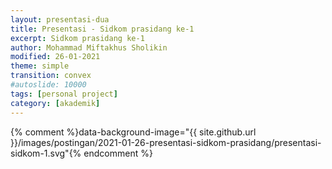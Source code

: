 ```yaml
---
layout: presentasi-dua
title: Presentasi - Sidkom prasidang ke-1
excerpt: Sidkom prasidang ke-1
author: Mohammad Miftakhus Sholikin
modified: 26-01-2021
theme: simple
transition: convex
#autoslide: 10000 
tags: [personal project]
category: [akademik]
---
```




{% comment %}data-background-image="{{ site.github.url }}/images/postingan/2021-01-26-presentasi-sidkom-prasidang/presentasi-sidkom-1.svg"{% endcomment %}

<section
 data-markdown
 data-transition="zoom"
 id = "sampul">
 <script>
  <!-- .slide: class="center" -->
  <h4><a href = "{{ site.github.url }}/laman/akademik/"><b>Kajian <i>in silico</i> dan <i>in vitro</i> peptida antimikroba pada<br>ayam broiler dan anak babi</b></a></h4>
  <small>Mohammad Miftakhus Sholikin<br>Dibimbing oleh:<br>Prof. Dr. Ir. Nahrowi, MS.c.<br>Dr. Anuraga Jayanegara, S.Pt., M.Sc.<br>Prof. Dr. Ir. Aris Tri Wahyudi, M.S.</small>
 </script>
</section>

<section
 data-markdown
 data-transition="slide-in fade-out"
 id = "daftar-isi">
 <script>
 <h4 style="text-align:left"><a href="#/sampul">Daftar Isi</a></h4>
 <h4 style="text-align:left"><small><a href="{{ site.github.url }}/akademik/presentasi-sidkom-prasidang/?print-pdf#/sampul">Cetak</a></small></h4>
 <div class="two-column">
  <div>
   <p style="font-size:30px">
    <a href="#/pendahuluan">1. Pendahuluan</a><br><br>
     <a href="#/latar-belakang"><small>1.1 Latar belakang</small></a><br>
     <a href="#/ketergantungan"><small>1.2 Ketergantungan</small></a><br>
     <a href="#/ruang-lingkup"><small>1.3 Ruang lingkup</small></a><br>
    <br><a href="#/materi-metode">2. Materi dan Metode</a><br><br>
     <a href="#/aku"><small>2.1 AKU</small></a><br>
     <a href="#/meta-analisis"><small>2.2 Meta-analisis</small></a><br>
     <a href="#/clp1"><small>2.3 CLP1</small></a><br>
     <a href="#/antikanker"><small>2.4 Antikanker</small></a><br>
   </p>
  </div>
  <div>
   <p style="font-size:30px">
    <a href="#/hasil-pembahasan">3. Hasil dan Pembahasan</a><br><br>
     <a href="#/karakteristik-amp"><small>3.1 Karakteristik AMP</small></a><br>
     <a href="#/peptida-clp1"><small>3.2 Peptida CLP1</small></a><br>
     <a href="#/antikanker-maggot"><small>3.3 Antikanker dari maggot</small></a><br>
     <a href="#/meta-broiler-1"><small>3.4 Meta-analisis ayam broiler</small></a><br>
     <a href="#/meta-babi-1"><small>3.4 Meta-analisis anak babi</small></a><br>
    <br><a href="#/simpulan">4. Simpulan</a><br><br>
     <a href="#/simpulan-penelitian"><small>4.1 Simpulan</small></a><br>
   </p>
  </div>
 </div>
 </script>
</section>

<section
 data-markdown
 data-transition="slide-in fade-out"
 id = "pendahuluan">
 <script>
 <!-- .slide: class="center" -->
 <h4><a href="#/daftar-isi">Pendahuluan</a></h4>
 </script>
</section>

<section
 data-markdown
 data-transition="slide-in fade-out"
 id = "latar-belakang">
 <script>
 <h4><a href="#/daftar-isi">Latar belakang</a></h4>
 <div class="two-column">
   <div>
   <img src="{{ site.github.url }}/images/postingan/2021-01-26-presentasi-sidkom-prasidang/presentasi-sidkom-permasalahan.svg">
  </div>
  <div>
   <br><p align="justify" style="font-size:20px">Avilamycin, Bacitracin, Enramycin, Flavomycin, Halquinol, Lincomycin, Narasin, Salinomycin, Tiamulin, Tylosin, Virginiamycin, dan Adapted <a href="https://www.pubvet.com.br/uploads/564b4cc69fbde87e053e3ae1b6d1f29b.pdf">(Cardinal 2020)</a></p>
   <p style="font-size:25px">1. Residu<br> 2. Resistensi<br> 3. Alergi<br> 4. Kanker</p>
  </div>
 </div>
 </script>
</section>

<section
 data-markdown
 data-transition="slide-in fade-out"
 id = "ketergantungan">
 <script>
 <h4><a href="#/daftar-isi">Ketergantungan</a></h4>
 <div class="two-column">
   <div>
   <img src="{{ site.github.url }}/images/postingan/2021-01-26-presentasi-sidkom-prasidang/presentasi-sidkom-ketergantungan.svg">
  </div>
  <div>
   <br><p align="justify" style="font-size:35px">Lalu apa yang menyebabkan peternak bergantung dengan AIP?</a></p>
   <p style="font-size:25px">1. Efisiensi<br> 2. Tropis<br> 3. Penyakit<br> 4. <a href="https://en.wikipedia.org/wiki/Biosecurity"><b>Biosekuriti?</b></a></p>
  </div>
 </div>
 </script>
</section>

<section
 data-markdown
 data-transition="slide-in fade-out"
 id = "ruang-lingkup">
 <script>
 <h4><a href="#/daftar-isi">Ruang lingkup</a></h4>
 <p style="font-size:25px"><img src="{{ site.github.url }}/images/postingan/2021-01-26-presentasi-sidkom-prasidang/presentasi-sidkom-ruang-lingkup.svg", height=275px><br> Skema dan ruang lingkup penelitian</b></a></p>
 </script>
</section>

<section
 data-markdown
 data-transition="slide-in fade-out"
 id = "materi-metode">
 <script>
 <!-- .slide: class="center" -->
 <h4><a href="#/daftar-isi">Materi dan Metode</a></h4>
 </script>
</section>

<section
 data-markdown
 data-transition="slide-in fade-out"
 id = "aku">
 <script>
 <h4><a href="#/daftar-isi">Analisis komponen utama</a></h4>
 <div class="two-column">
   <div>
     <br><p align="justify" style="font-size:30px">Mereduksi data dari multivariabel menjadi komponen utama yang lebih sederhana</a></p>
     <p style="font-size:25px; color:#b32400">1. Data dari multivariabel<br> 2. Komponen utama<br> 3. Nilai eigen >1<br> 4. Grafik biplot</p>
  </div>
  <div>
   <img src="{{ site.github.url }}/images/postingan/2021-01-26-presentasi-sidkom-prasidang/presentasi-sidkom-aku.svg">
  </div>
 </div>
 </script>
</section>

<section
 data-markdown
 data-transition="slide-in fade-out"
 id = "meta-analisis">
 <script>
 <h4><a href="#/daftar-isi">Meta-analisis</a></h4>
 <div class="two-column">
   <div>
     <br><p align="justify" style="font-size:30px">Kuantifikasi hasil-hasil penelitian agar kajian menjadi komprehensif. Adapun pemilahan literatur mengacu pada PRISMA-P (<a href="https://www.bmj.com/lookup/doi/10.1136/bmj.g7647">Shamseer et al. 2015</a>)</p>
     <p style="font-size:25px; color:#b32400">1. Identifikasi<br> 2. Penyortiran<br> 3. Kelayakan<br> 4. Penyusunan data</p>
  </div>
  <div>
   <img src="{{ site.github.url }}/images/postingan/2021-01-26-presentasi-sidkom-prasidang/presentasi-sidkom-metal.svg">
  </div>
 </div>
 </script>
</section>

<section
 data-markdown
 data-transition="slide-in fade-out"
 id = "clp1">
 <script>
 <h4><a href="#/daftar-isi"><i>Cecropin like-peptide</i> 1</a></h4>
 <div class="two-column">
   <div>
     <br><p align="justify" style="font-size:30px">RNA diekstraksi dari maggot (<i>Hermitia illucens</i>)</p>
     <p style="font-size:25px; color:#b32400"><b>CLP1</b>: 5’-GGT TGG CGG AAG AGG GTC TTC; 3’- TTA TCC TTG TTG TGG TGG TCC ACC TCG<br></p>
  </div>
  <div>
   <img src="{{ site.github.url }}/images/postingan/2021-01-26-presentasi-sidkom-prasidang/presentasi-sidkom-pembuatan-clp1.svg">
  </div>
 </div>
 </script>
</section>

<section
 data-markdown
 data-transition="slide-in fade-out"
 id = "antikanker">
 <script>
 <h4><a href="#/daftar-isi">Antikanker</a></h4>
 <div class="two-column">
   <div>
     <br><p style="font-size:30px;">Ekstrak akuades dan etanol maggot</p>
     <p align="justify" style="font-size:25px">Sel kanker <b>MOLT4</b> (<a href="https://en.wikipedia.org/wiki/Acute_lymphoblastic_leukemia">leukemia limfoblastik akut</a>) dan <b>K562</b> (<a href="https://en.wikipedia.org/wiki/Chronic_myelogenous_leukemia">leukemia myelogenous kronis</a>)</p>
  </div>
  <div>
   <img src="{{ site.github.url }}/images/postingan/2021-01-26-presentasi-sidkom-prasidang/presentasi-sidkom-uji-antikanker.svg">
  </div>
 </div>
 </script>
</section>

<section
 data-markdown
 data-transition="slide-in fade-out"
 id = "hasil-pembahasan">
 <script>
 <!-- .slide: class="center" -->
 <h4><a href="#/daftar-isi">Hasil dan Pembahasan</a></h4>
 </script>
</section>

<section
 data-markdown
 data-transition="slide-in fade-out"
 id = "karakteristik-amp">
 <script>
 <h4><a href="#/daftar-isi">Karakteristik AMP</a></h4>
 <div>
   <p align="center" style="font-size:20px"><img src="{{ site.github.url }}/images/postingan/2021-01-26-presentasi-sidkom-prasidang/presentasi-sidkom-biplot-amp.svg", height=475px><br> Kuadran: 1. Jenis lain (KHM gram+) 2. α-heliks dan glisin 3. sistein (KHM khamir<br>dan gram-) 4. prolin (KHM fungi)</p>
 </div>
 </script>
</section>

<section
 data-markdown
 data-transition="slide-in fade-out"
 id = "peptida-clp1">
 <script>
 <h4><a href="#/daftar-isi">Peptida CLP1</a></h4>
 <div class="two-column">
  <div>
   <img src="{{ site.github.url }}/images/postingan/2021-01-26-presentasi-sidkom-prasidang/presentasi-sidkom-peptida-clp1.svg">
  </div>
   <div>
     <br><p style="font-size:30px;">Perlakuan</p>
     <p align="left" style="font-size:25px">1. Kontrol-<br> 2. <i>Green fluorescent</i> protein<br> 3. CLP1</p>
  </div>
 </div>
 </script>
</section>

<section
 data-markdown
 data-transition="slide-in fade-out"
 id = "antikanker-maggot">
 <script>
 <h4><a href="#/daftar-isi">Antikanker dari maggot</a></h4>
 <div class="one-half-column">
  <div>
   <img src="{{ site.github.url }}/images/postingan/2021-01-26-presentasi-sidkom-prasidang/presentasi-sidkom-ic50.png", height=475px>
  </div>
   <div>
     <br><p style="font-size:30px;">IC50</p>
     <p align="left" style="font-size:25px">1. Akuades<br> 2. Etanol</p>
  </div>
 </div>
 </script>
</section>

<section
 data-markdown
 data-transition="slide-in fade-out"
 id = "meta-broiler-1">
 <script>
 <h4><a href="#/daftar-isi">Meta-analisis ayam broiler</a></h4>
 <img src="{{ site.github.url }}/images/postingan/2021-01-26-presentasi-sidkom-prasidang/presentasi-sidkom-meta-broiler-01.png">
 </script>
</section>

<section
 data-markdown
 data-transition="slide-in fade-out"
 id = "meta-broiler-2">
 <script>
 <h4><a href="#/daftar-isi">Meta-analisis ayam broiler</a></h4>
 <img src="{{ site.github.url }}/images/postingan/2021-01-26-presentasi-sidkom-prasidang/presentasi-sidkom-meta-broiler-02.png">
 </script>
</section>

<section
 data-markdown
 data-transition="slide-in fade-out"
 id = "meta-babi-1">
 <script>
 <h4><a href="#/daftar-isi">Meta-analisis anak babi</a></h4>
 <img src="{{ site.github.url }}/images/postingan/2021-01-26-presentasi-sidkom-prasidang/presentasi-sidkom-meta-babi-01.png">
 </script>
</section>

<section
 data-markdown
 data-transition="slide-in fade-out"
 id = "meta-babi-2">
 <script>
 <h4><a href="#/daftar-isi">Meta-analisis anak babi</a></h4>
 <img src="{{ site.github.url }}/images/postingan/2021-01-26-presentasi-sidkom-prasidang/presentasi-sidkom-meta-babi-02.png">
 </script>
</section>

<section
 data-markdown
 data-transition="slide-in fade-out"
 id = "simpulan">
 <script>
 <!-- .slide: class="center" -->
 <h4><a href="#/daftar-isi">Simpulan</a></h4>
 </script>
</section>

<section
 data-markdown
 data-transition="slide-in fade-out"
 id = "simpulan-penelitian">
 <script>
 <!-- .slide: class="center" -->
 <h4><a href="#/daftar-isi">Simpulan</a></h4>
 <p align="justify" style="font-size:25px">Simpulannya, ayam broiler dan anak babi dapat dipicu performa pertumbuhannya menggunakan peptida antimikroba. Selain itu peptida antimikroba juga berperan dalam menurunkan rasio diare pada anak babi. Level optimal peptida antimikroba pada <b style="color:#b32400">ayam broiler adalah 337 dan 359 mg Kg<sup>-1</sup></b> masing-masing pada fase starter dan finisher secara berurutan. Adapun level optimal untuk <b style="color:#b32400">anak babi yaitu, 213 dan 221 mg Kg<sup>-1</sup></b> masing-masing pada fase 1 dan 2 secara berurutan. Selain itu peptida antimikroba asal maggot diduga memiliki aktivitas antikanker berdasarkan nilai IC50 ekstrak etanol. Yang mana IC50 <b style="color:#b32400">ekstrak etanol adalah 203.76 dan 246.2 μg mL<sup>-1</sup></b> masing-masing pada sel leukimia MOLT4 dan K562 secara berurutan.</p>
 </script>
</section>

<section
 data-markdown
 data-transition="zoom"
 id = "sampul-belakang">
 <script>
 <!-- .slide: class="center" -->
 Presentasi ini dibuat menggunakan [Reveal.js Demo Website](https://lab.hakim.se/reveal-js/#/)
 <p style="text-align:center;">
 <small>Kembali ke <a href="#/sampul">sampul</a> atau <a href="#/daftar-isi">daftar isi</a></small></a>
 </p>
 </script>
</section>

